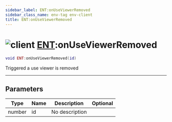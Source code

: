 ```yaml
---
sidebar_label: ENT:onUseViewerRemoved
sidebar_class_name: env-tag env-client
title: ENT:onUseViewerRemoved
---
```


# <img src='/img/wiki/client.png' alt='client' data-tag='env-tag' /> [ENT](../ent/README.md):onUseViewerRemoved

```lua
void ENT:onUseViewerRemoved(id)
```

Triggered a use viewer is removed<br/>

-----------------
## Parameters

| Type   | Name | Description | Optional |
| ------ | ---- | ----------- | -------: |
| number | id | No description |   |
